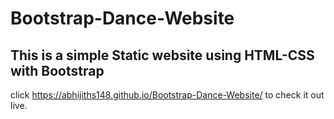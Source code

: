 # Bootstrap-Dance-Website

## This is a simple Static website using HTML-CSS with Bootstrap

click https://abhijiths148.github.io/Bootstrap-Dance-Website/ to check it out live.

